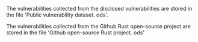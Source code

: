 The vulnerabilities collected from the disclosed vulnerabilities are stored in the file 'Public vulnerability dataset. ods'.

The vulnerabilities collected from the Github Rust open-source project are stored in the file 'Github open-source Rust project. ods'
